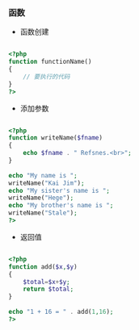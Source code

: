 ### 函数

* 函数创建

```php

<?php
function functionName()
{
    // 要执行的代码
}
?>


```

* 添加参数

```php

<?php
function writeName($fname)
{
    echo $fname . " Refsnes.<br>";
}
 
echo "My name is ";
writeName("Kai Jim");
echo "My sister's name is ";
writeName("Hege");
echo "My brother's name is ";
writeName("Stale");
?>


```

* 返回值

```php

<?php
function add($x,$y)
{
    $total=$x+$y;
    return $total;
}
 
echo "1 + 16 = " . add(1,16);
?>


```















